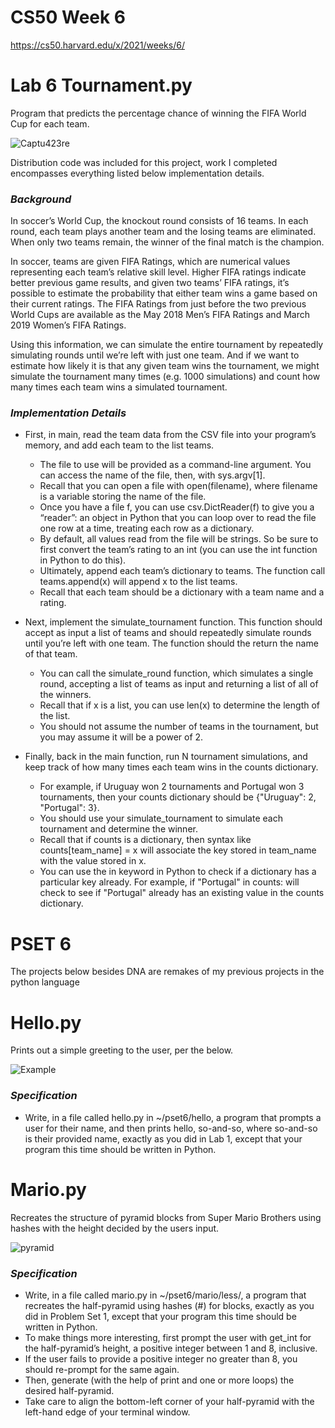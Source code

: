 # CS50 Week 6

https://cs50.harvard.edu/x/2021/weeks/6/

# Lab 6 Tournament.py

Program that predicts the percentage chance of winning the FIFA World Cup for each team.

![Captu423re](https://user-images.githubusercontent.com/69617120/135570976-7763a233-fa20-48b2-a51b-975541cbecd6.PNG)

Distribution code was included for this project, work I completed encompasses everything listed below implementation details. 

### ***Background***

In soccer’s World Cup, the knockout round consists of 16 teams. In each round, each team plays another team and the losing teams are eliminated. When only two teams remain, the winner of the final match is the champion.

In soccer, teams are given FIFA Ratings, which are numerical values representing each team’s relative skill level. Higher FIFA ratings indicate better previous game results, and given two teams’ FIFA ratings, it’s possible to estimate the probability that either team wins a game based on their current ratings. The FIFA Ratings from just before the two previous World Cups are available as the May 2018 Men’s FIFA Ratings and March 2019 Women’s FIFA Ratings.

Using this information, we can simulate the entire tournament by repeatedly simulating rounds until we’re left with just one team. And if we want to estimate how likely it is that any given team wins the tournament, we might simulate the tournament many times (e.g. 1000 simulations) and count how many times each team wins a simulated tournament.

### ***Implementation Details***

- First, in main, read the team data from the CSV file into your program’s memory, and add each team to the list teams.
  - The file to use will be provided as a command-line argument. You can access the name of the file, then, with sys.argv[1].
  - Recall that you can open a file with open(filename), where filename is a variable storing the name of the file.
  - Once you have a file f, you can use csv.DictReader(f) to give you a “reader”: an object in Python that you can loop over to read the file one row at a time, treating each row as a dictionary.
  - By default, all values read from the file will be strings. So be sure to first convert the team’s rating to an int (you can use the int function in Python to do this).
  - Ultimately, append each team’s dictionary to teams. The function call teams.append(x) will append x to the list teams.
  - Recall that each team should be a dictionary with a team name and a rating.

- Next, implement the simulate_tournament function. This function should accept as input a list of teams and should repeatedly simulate rounds until you’re left with one team. The function should the return the name of that team.
  - You can call the simulate_round function, which simulates a single round, accepting a list of teams as input and returning a list of all of the winners.
  - Recall that if x is a list, you can use len(x) to determine the length of the list.
  - You should not assume the number of teams in the tournament, but you may assume it will be a power of 2.

- Finally, back in the main function, run N tournament simulations, and keep track of how many times each team wins in the counts dictionary.
  - For example, if Uruguay won 2 tournaments and Portugal won 3 tournaments, then your counts dictionary should be {"Uruguay": 2, "Portugal": 3}.
  - You should use your simulate_tournament to simulate each tournament and determine the winner.
  - Recall that if counts is a dictionary, then syntax like counts[team_name] = x will associate the key stored in team_name with the value stored in x.
  - You can use the in keyword in Python to check if a dictionary has a particular key already. For example, if "Portugal" in counts: will check to see if "Portugal" already has an existing value in the counts dictionary.

# PSET 6 

The projects below besides DNA are remakes of my previous projects in the python language  

# Hello.py

Prints out a simple greeting to the user, per the below.

![Example](https://user-images.githubusercontent.com/69617120/135575206-e86fc3de-f11a-4f86-b41d-454ad0807881.PNG)

### ***Specification***

- Write, in a file called hello.py in ~/pset6/hello, a program that prompts a user for their name, and then prints hello, so-and-so, where so-and-so is their provided name, exactly as you did in Lab 1, except that your program this time should be written in Python.

# Mario.py

Recreates the structure of pyramid blocks from Super Mario Brothers using hashes with the height decided by the users input.

![pyramid](https://user-images.githubusercontent.com/69617120/135575531-11cbfadf-fca8-4097-afa2-d84dd8c27b8c.png)

### ***Specification***

- Write, in a file called mario.py in ~/pset6/mario/less/, a program that recreates the half-pyramid using hashes (#) for blocks, exactly as you did in Problem Set 1, except that your program this time should be written in Python.
- To make things more interesting, first prompt the user with get_int for the half-pyramid’s height, a positive integer between 1 and 8, inclusive.
- If the user fails to provide a positive integer no greater than 8, you should re-prompt for the same again.
- Then, generate (with the help of print and one or more loops) the desired half-pyramid.
- Take care to align the bottom-left corner of your half-pyramid with the left-hand edge of your terminal window.
